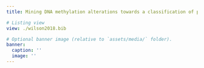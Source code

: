 ```yaml
---
title: Mining DNA methylation alterations towards a classification of placental pathologies

# Listing view
view: ./wilson2018.bib

# Optional banner image (relative to `assets/media/` folder).
banner:
  caption: ''
  image: ''
---
```


